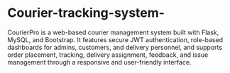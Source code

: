 # Courier-tracking-system-
CourierPro is a web-based courier management system built with Flask, MySQL, and Bootstrap. It features secure JWT authentication, role-based dashboards for admins, customers, and delivery personnel, and supports order placement, tracking, delivery assignment, feedback, and issue management through a responsive and user-friendly interface.
